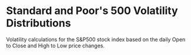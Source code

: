 # Standard and Poor's 500 Volatility Distributions
Volatility calculations for the S&amp;P500 stock index based on the daily Open to Close and High to Low price changes.
